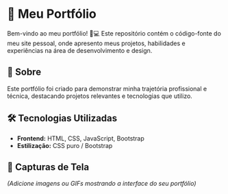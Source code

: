 # 🚀 Meu Portfólio  

Bem-vindo ao meu portfólio! 🎨💻 Este repositório contém o código-fonte do meu site pessoal, onde apresento meus projetos, habilidades e experiências na área de desenvolvimento e design.  

## 📌 Sobre  
Este portfólio foi criado para demonstrar minha trajetória profissional e técnica, destacando projetos relevantes e tecnologias que utilizo.  

## 🛠️ Tecnologias Utilizadas  
- **Frontend:** HTML, CSS, JavaScript, Bootstrap
- **Estilização:** CSS puro / Bootstrap 

## 📸 Capturas de Tela  
*(Adicione imagens ou GIFs mostrando a interface do seu portfólio)*  
